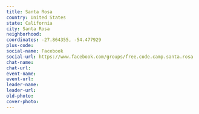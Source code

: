 ```yaml
---
title: Santa Rosa
country: United States
state: California
city: Santa Rosa
neighborhood: 
coordinates: -27.864355, -54.477929
plus-code:
social-name: Facebook
social-url: https://www.facebook.com/groups/free.code.camp.santa.rosa
chat-name:
chat-url:
event-name:
event-url:
leader-name:
leader-url:
old-photo: 
cover-photo:
---
```

